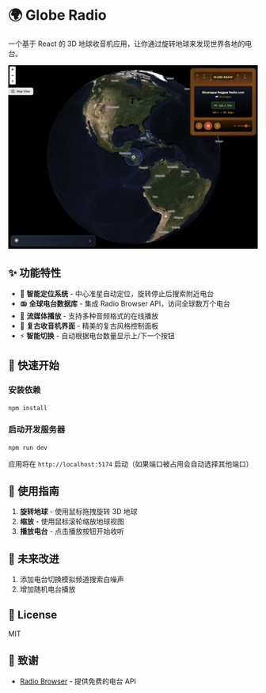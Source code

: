 # 🌍 Globe Radio

一个基于 React 的 3D 地球收音机应用，让你通过旋转地球来发现世界各地的电台。

![Globe Radio Preview](./preview.png)

## ✨ 功能特性

- 📍 **智能定位系统** - 中心准星自动定位，旋转停止后搜索附近电台
- 📻 **全球电台数据库** - 集成 Radio Browser API，访问全球数万个电台
- 🎵 **流媒体播放** - 支持多种音频格式的在线播放
- 🎨 **复古收音机界面** - 精美的复古风格控制面板
- ⚡ **智能切换** - 自动根据电台数量显示上/下一个按钮

## 🚀 快速开始

### 安装依赖

```bash
npm install
```

### 启动开发服务器

```bash
npm run dev
```

应用将在 `http://localhost:5174` 启动（如果端口被占用会自动选择其他端口）

## 📖 使用指南

1. **旋转地球** - 使用鼠标拖拽旋转 3D 地球
2. **缩放** - 使用鼠标滚轮缩放地球视图
4. **播放电台** - 点击播放按钮开始收听


## 🌟 未来改进
1. 添加电台切换模拟频道搜索白噪声
2. 增加随机电台播放

## 📄 License

MIT

## 🙏 致谢

- [Radio Browser](https://www.radio-browser.info/) - 提供免费的电台 API